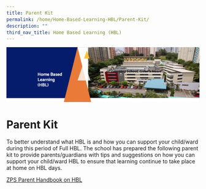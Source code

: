 ```yaml
---
title: Parent Kit
permalink: /home/Home-Based-Learning-HBL/Parent-Kit/
description: ""
third_nav_title: Home Based Learning (HBL)
---
```

![](/images/HBL.png)

Parent Kit
==========

To better understand what HBL is and how you can support your child/ward during this period of Full HBL. The school has prepared the following parent kit to provide parents/guardians with tips and suggestions on how you can support your child/ward HBL to ensure that learning continue to take place at home on HBL days.

[ZPS Parent Handbook on HBL](/files/Parent%20Handbk%20-%20HBL.pdf)